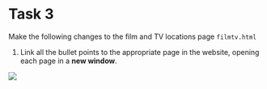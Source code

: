 # Task 3

Make the following changes to the film and TV locations page ```filmtv.html```

1. Link all the bullet points to the appropriate page in the website, opening each page in a **new window**.

![](filmstructure.draw)